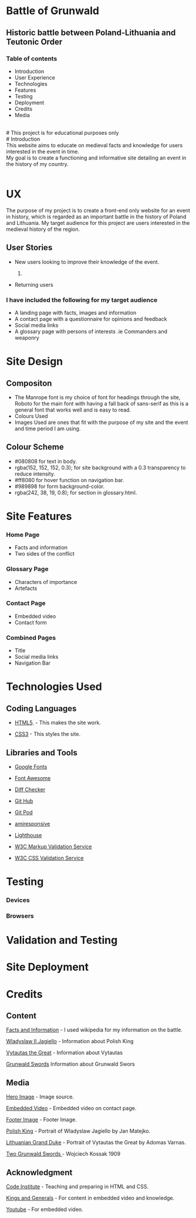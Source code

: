 #   Battle of Grunwald 
## Historic battle between Poland-Lithuania and Teutonic Order
 ### Table of contents
* Introduction
* User Experience
* Technologies
* Features
* Testing
* Deployment
* Credits
* Media
<br>
# This project is for educational purposes only
<br>
# Introduction 
 <br>
 This website aims to educate on medieval facts and knowledge for users interested in the event in time.
 <br>
 My goal is to create a functioning and informative site detailing an event in the history of my country.
 <br>
 <br>



 # UX
The purpose of my project is to create a front-end only website for an event in history, which is regarded as an important battle in the history of Poland and Lithuania. 
My target audience for this project are users interested in the medieval history of the region.

## User Stories
* New users looking to improve their knowledge of the event.

    1.


* Returning users 
### I have included the following for my target audience

* A landing page with facts, images and information
* A contact page with a questionnaire for opinions and feedback
* Social media links 
* A glossary page with persons of interests .ie Commanders and weaponry

# Site Design

## Compositon
* The Manrope font is my choice of font for headings through the site, Roboto for the main font with having a fall back of sans-serif as this is a general font that works well and is easy to read.
* Colours Used
* Images Used are ones that fit with the purpose of my site and the event and time period I am using.

## Colour Scheme
* #080808 for text in body.
* rgba(152, 152, 152, 0.3); for site background with a 0.3 transparency to reduce intensity.
* #ff8080 for hover function on navigation bar.
* #989898 for form background-color.
* rgba(242, 38, 19, 0.8); for section in glossary.html.

# Site Features
### Home Page 
* Facts and information
* Two sides of the conflict
### Glossary Page
* Characters of importance
* Artefacts
### Contact Page
* Embedded video
* Contact form
### Combined Pages
* Title
* Social media links
* Navigation Bar

# Technologies Used

## Coding Languages
* [HTML5](https://en.wikipedia.org/wiki/HTML5 "Wikipedia page for HTML5 Coding Language"). - This makes the site work.

* [CSS3](https://en.wikipedia.org/wiki/CSS "Wikipedia page for CSS3 Styling Language") - This styles the site.

## Libraries and Tools 
* [Google Fonts](https://fonts.google.com "I used Google Fonts for fonts on my site")

* [Font Awesome](https://fontawesome.com/ "The Free version of Font Awesome has provided me with cool font additons")

* [Diff Checker](https://www.diffchecker.com/# "I used diffchecker to check my code")
* [Git Hub](https://github.com/ "I used git hub to store and release my project")
* [Git Pod](https://www.gitpod.io/ "I used git pod to create and write my code for the project")
* [amiresponsive](http://ami.responsivedesign.is/ "I used amiresponsive to check if my site is compatible with different resolution and devices")
* [Lighthouse](https://developers.google.com/web/tools/lighthouse "I used this developer tool for chrome to check quality and responsiveness")
* [W3C Markup Validation Service](https://validator.w3.org/ "This was used to validate my HTML5")
* [W3C CSS Validation Service](https://jigsaw.w3.org/css-validator/ " This was used to validate my CSS")

# Testing
   
### Devices
 

### Browsers

# Validation and Testing


# Site Deployment

# Credits

## Content
[Facts and Information](https://en.wikipedia.org/wiki/Battle_of_Grunwald "I used wikipedia for my information") - I used wikipedia for my information on the battle.

[Wladyslaw II Jagiello](https://en.wikipedia.org/wiki/W%C5%82adys%C5%82aw_II_Jagie%C5%82%C5%82o) - Information about Polish King

[Vytautas the Great](https://en.wikipedia.org/wiki/Vytautas) - Information about Vytautas

[Grunwald Swords](https://en.wikipedia.org/wiki/Grunwald_Swords) Information about Grunwald Swors
## Media
[Hero Image](https://en.wikipedia.org/wiki/Battle_of_Grunwald#/media/File:Jan_Matejko,_Bitwa_pod_Grunwaldem.jpg "Image source") - Image source.

[Embedded Video](https://www.youtube.com/watch?v=VeBOJ0bAI6Q "Embedded video on contact page") - Embedded video on contact page.

[Footer Image](https://hdwallpaperim.com/historic-battle-of-grunwald-zalgirio-musis-lithuania-teutonic-battlefields-painting-poland/ "Footer Image") - Footer Image.

[Polish King](https://en.wikipedia.org/wiki/W%C5%82adys%C5%82aw_II_Jagie%C5%82%C5%82o#/media/File:Wladyslaw_Jagiello.jpg) - Portrait of Wladyslaw Jagiello by Jan Matejko.

[Lithuanian Grand Duke](https://www.pinterest.co.uk/pin/661958845209526399/) - Portrait of Vytautas the Great by Adomas Varnas.

[Two Grunwald Swords ](https://it.wikipedia.org/wiki/File:Wojciech_Kossak,_Dwa_miecze.jpg) - Wojciech Kossak 1909


## Acknowledgment
 [Code Institute](https://codeinstitute.net/) - Teaching and preparing in HTML and CSS.

 [Kings and Generals](https://www.youtube.com/channel/UCMmaBzfCCwZ2KqaBJjkj0fw "Fantastic channel for historical content") - For content in embedded video and knowledge.

 [Youtube](https://www.youtube.com/) - For embedded video.



